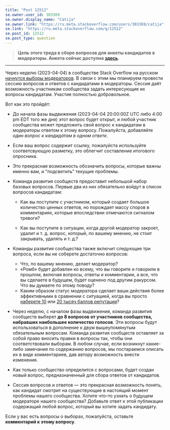 ```yaml
---
title: "Post 12512"
se.owner.user_id: 303369
se.owner.display_name: "Catija"
se.owner.link: "https://ru.meta.stackoverflow.com/users/303369/catija"
se.link: "https://ru.meta.stackoverflow.com/q/12512"
se.post_id: 12512
se.post_type: question
---
```

<blockquote>
<p><strong>Цель этого треда в сборе вопросов для анкеты кандидатов в модераторы. Анкета сейчас доступна <a href="https://ru.stackoverflow.com/election/5#questionnaire">здесь</a>.</strong></p>
</blockquote>
<hr />
<p>Через неделю (2023-04-04) в сообществе Stack Overflow на русском <a href="https://ru.stackoverflow.com/election/5">начнутся выборы модераторов</a>.
В связи с этим мы планируем провести сессию вопросов и ответов с кандидатами в модераторы. Сессия даёт возможность участникам сообщества задать интересующие их вопросы кандидатам. Участие полностью добровольное.</p>
<p>Вот как это пройдёт:</p>
<ul>
<li><p>До начала фазы выдвижения (2023-04-04 20:00:00Z UTC либо 4:00 pm EDT того же дня) этот вопрос будет открыт, и любой участник сообщества может предложить свой вопрос к кандидатам в модераторы ответом к этому вопросу. Пожалуйста, добавляйте <em>один вопрос к кандидатам в одном ответе</em>.</p>
</li>
<li><p>Если ваш вопрос содержит ссылку, пожалуйста используйте соответсвующую разметку, это облегчит составление итогового опросника.</p>
</li>
<li><p>Это прекрасная возможность обозначить вопросы, которые важны именно вам, и &quot;подсветить&quot; текущие проблемы.</p>
</li>
<li><p>Команда развития сообществ предоставит небольшой набор базовых вопросов. Первые два из них обязательно войдут в список вопросов кандидатам:</p>
<ul>
<li><p>Как вы поступите с участником, который создает большое количество ценных ответов, но порождает массу споров в комментариях, которые впоследствии отмечаются сигналом тревоги?</p>
</li>
<li><p>Как вы поступите в ситуации, когда другой модератор закроет, удалит и т. д. вопрос, который, по вашему мнению, не стоит закрывать, удалять и т. д.?</p>
</li>
</ul>
</li>
<li><p>Команды развития сообщества также включит следующие три вопроса, если вы не соберете достаточно вопросов:</p>
<ul>
<li>Что, по вашему мнению, делает модератор?</li>
<li>«Ромб» будет добавлен ко всему, что вы говорите и говорили в прошлом, включая вопросы, ответы и комментарии, а все, что вы сделаете в будущем, будет оценено под другим ракурсом. Что вы думаете по этому поводу?</li>
<li>Каким образом статус модератора сделает ваши действия более эффективными в сравнении с ситуацией, когда вы просто <a href="/help/privileges/moderator-tools">наберете 10</a> или <a href="/help/privileges/trusted-user">20 тысяч баллов репутации</a>?</li>
</ul>
</li>
<li><p>Через неделю, с началом фазы выдвижения, команда развития сообществ выберет <strong>до 8 вопросов от участников сообщества, набравших наибольшее количество голосов</strong>. Эти вопросы будут использоваться в дополнение к двум вышеупомянутым обязательным вопросам. Команда развития сообществ оставляет за собой право вносить правки в вопросы так, чтобы они соответствовали выборам. В любом случае, если возникнут какие-либо замечания по содержанию вопросов, мы постараемся описать их в виде комментариев, дав автору возможность внести изменения.</p>
</li>
<li><p>Как только сообщество определится с вопросами, будет создан новый вопрос, предназначенный для сбора ответов от кандидатов.</p>
</li>
<li><p>Сессия вопросов и ответов — это прекрасная возможность понять, как кандидат смотрит на существующие в настоящий момент проблемы нашего сообщества. Хотите что–то узнать о будущем модераторе нашего сообщества? Добавьте ответ к этой публикации содержащий любой вопрос, который вы хотите задать кандидату.</p>
</li>
</ul>
<p>Если у вас есть вопросы о выборах, пожалуйста, оставьте <strong>комментарий к этому вопросу</strong>.</p>
